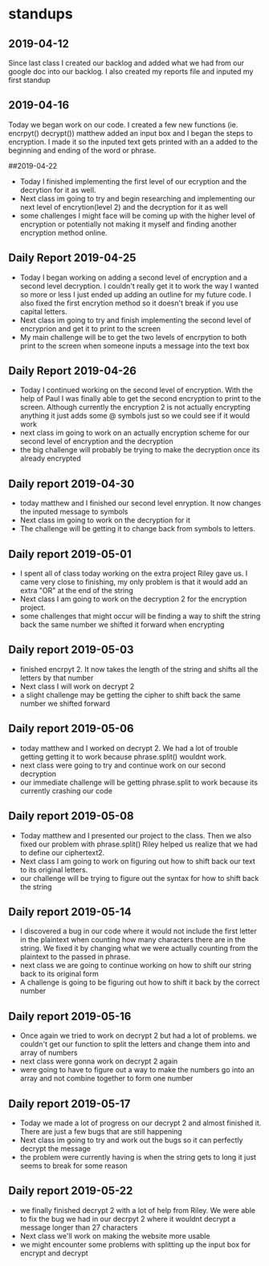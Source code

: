 # standups 

## 2019-04-12

Since last class I created our backlog and added what we had from our google doc into our backlog. I also created my reports file and inputed my first standup


## 2019-04-16

Today we began work on our code. I created a few new functions (ie. encrpyt() decrypt()) matthew added an input box and I began the steps to encryption. I made it so the inputed text gets printed with an a added to the beginning and ending of the word or phrase. 

##2019-04-22
- Today I finished implementing the first level of our ecryption and the decrytion for it as well. 
- Next class im going to try and begin researching and implementing our next level of encrytion(level 2) and the decryption for it as well
- some challenges I might face will be coming up with the higher level of encryption or potentially not making it myself and finding another encryption method online. 

## Daily Report 2019-04-25
- Today I began working on adding a second level of encryption and a second level decryption. I couldn't really get it to work the way I wanted so more or less I just ended up adding an outline for my future code. I also fixed the first encrytion method so it doesn't break if you use capital letters. 
- Next class im going to try and finish implementing the second level of encryprion and get it to print to the screen
- My main challenge will be to get the two levels of encrpytion to both print to the screen when someone inputs a message into the text box

## Daily Report 2019-04-26
- Today I continued working on the second level of encryption. With the help of Paul I was finally able to get the second encryption to print to the screen. Although currently the encryption 2 is not actually encrypting anything it just adds some @ symbols just so we could see if it would work
- next class im going to work on an actually encryption scheme for our second level of encryption and the decryption
- the big challenge will probably be trying to make the decryption once its already encrypted 

## Daily report 2019-04-30
- today matthew and I finished our second level enryption. It now changes the inputed message to symbols
- Next class im going to work on the decryption for it
- The challenge will be getting it to change back from symbols to letters.

## Daily report 2019-05-01
- I spent all of class today working on the extra project Riley gave us. I came very close to finishing, my only problem is that it would add an extra "OR" at the end of the string
- Next class I am going to work on the decryption 2 for the encryption project. 
- some challenges that might occur will be finding a way to shift the string back the same number we shifted it forward when encrypting

## Daily report 2019-05-03
- finished encrpyt 2. It now takes the length of the string and shifts all the letters by that number
- Next class I will work on decrypt 2
- a slight challenge may be getting the cipher to shift back the same number we shifted forward

## Daily report 2019-05-06
- today matthew and I worked on decrypt 2. We had a lot of trouble getting getting it to work because phrase.split() wouldnt work. 
- next class were going to try and continue work on our second decryption 
- our immediate challenge will be getting phrase.split to work because its currently crashing our code

## Daily report 2019-05-08
- Today matthew and I presented our project to the class. Then we also fixed our problem with phrase.split() Riley helped us realize that we had to define our ciphertext2. 
- Next class I am going to work on figuring out how to shift back our text to its original letters. 
- our challenge will be trying to figure out the syntax for how to shift back the string

## Daily report 2019-05-14
- I discovered a bug in our code where it would not include the first letter in the plaintext when counting how many characters there are in the string. We fixed it by changing what we were actually counting from the plaintext to the passed in phrase.
- next class we are going to continue working on how to shift our string back to its original form
- A challenge is going to be figuring out how to shift it back by the correct number

## Daily report 2019-05-16
- Once again we tried to work on decrypt 2 but had a lot of problems. we couldn't get our function to split the letters and change them into and array of numbers
- next class were gonna work on decrypt 2 again
- were going to have to figure out a way to make the numbers go into an array and not combine together to form one number

## Daily report 2019-05-17
- Today we made a lot of progress on our decrypt 2 and almost finished it. There are just a few bugs that are still happening
- Next class im going to try and work out the bugs so it can perfectly decrypt the message
- the problem were currently having is when the string gets to long it just seems to break for some reason

## Daily report 2019-05-22
- we finally finished decrypt 2 with a lot of help from Riley. We were able to fix the bug we had in our decrpyt 2 where it wouldnt decrypt a message longer than 27 characters
- Next class we'll work on making the website more usable 
- we might encounter some problems with splitting up the input box for encrypt and decrypt






